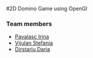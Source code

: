 #2D Domino Game using OpenGl
### Team members
* [Pavalasc Irina](https://github.com/IrinaPavalasc)
* [Vijulan Stefania](https://github.com/StefaniaVijulan)
* [Dirstariu Daria](https://github.com/daria68)
